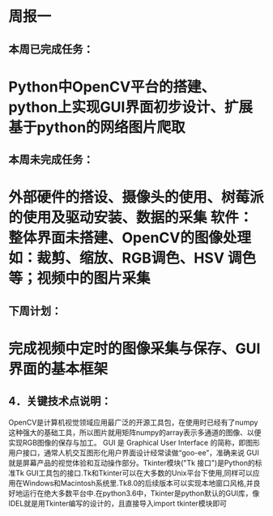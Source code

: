 周报一
===
本周已完成任务：
---

Python中OpenCV平台的搭建、python上实现GUI界面初步设计、扩展基于python的网络图片爬取
===
本周未完成任务：
---
外部硬件的搭设、摄像头的使用、树莓派的使用及驱动安装、数据的采集
软件：整体界面未搭建、OpenCV的图像处理如：裁剪、缩放、RGB调色、HSV
调色等；视频中的图片采集
===
下周计划：
---
完成视频中定时的图像采集与保存、GUI界面的基本框架
===
4．关键技术点说明：
---
OpenCV是计算机视觉领域应用最广泛的开源工具包，在使用时已经有了numpy这种强大的基础工具，所以图片就用矩阵numpy的array表示多通道的图像、以便实现RGB图像的保存与加工。
GUI 是 Graphical User Interface 的简称，即图形用户接口，通常人机交互图形化用户界面设计经常读做“goo-ee”，准确来说 GUI 就是屏幕产品的视觉体验和互动操作部分。Tkinter模块("Tk 接口")是Python的标准Tk GUI工具包的接口.Tk和Tkinter可以在大多数的Unix平台下使用,同样可以应用在Windows和Macintosh系统里.Tk8.0的后续版本可以实现本地窗口风格,并良好地运行在绝大多数平台中.在python3.6中，Tkinter是python默认的GUI库，像IDEL就是用Tkinter编写的设计的，且直接导入import tkinter模块即可
